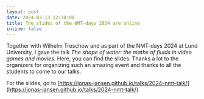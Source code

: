 ```yaml
---
layout: post
date: 2024-03-13 12:30:00
title: The slides of the NMT-days 2024 are online
inline: false
---
```


Together with Wilhelm Treschow and as part of the NMT-days 2024 at Lund University, I gave the talk *The shape of water:  the maths of fluids in video games and movies*. Here, you can find the slides. Thanks a lot to the organizers for organizing such an amazing event and thanks to all the students to come to our talks.

For the slides, go to [https://jonas-jansen.github.io/talks/2024-nmt-talk/](https://jonas-jansen.github.io/talks/2024-nmt-talk/)